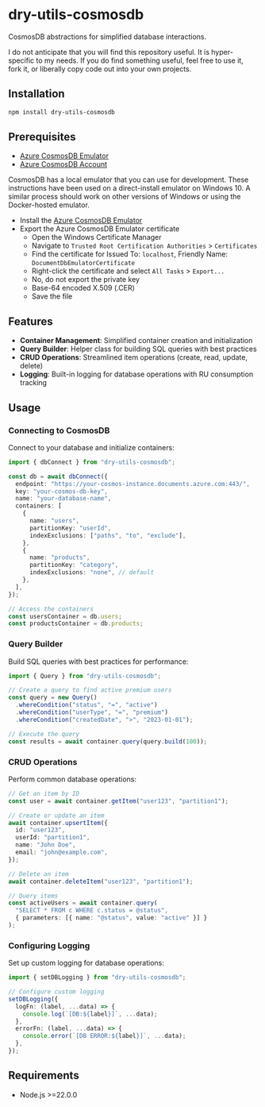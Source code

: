 # dry-utils-cosmosdb

CosmosDB abstractions for simplified database interactions.

I do not anticipate that you will find this repository useful. It is hyper-specific to my needs. If you do find something useful, feel free to use it, fork it, or liberally copy code out into your own projects.

## Installation

```bash
npm install dry-utils-cosmosdb
```

## Prerequisites

- [Azure CosmosDB Emulator](https://learn.microsoft.com/en-us/azure/cosmos-db/local-emulator)
- [Azure CosmosDB Account](https://azure.microsoft.com/en-us/services/cosmos-db/)

CosmosDB has a local emulator that you can use for development. These instructions have been used on a direct-install emulator on Windows 10. A similar process should work on other versions of Windows or using the Docker-hosted emulator.

- Install the [Azure CosmosDB Emulator](https://learn.microsoft.com/en-us/azure/cosmos-db/how-to-develop-emulator)
- Export the Azure CosmosDB Emulator certificate
  - Open the Windows Certificate Manager
  - Navigate to `Trusted Root Certification Authorities` > `Certificates`
  - Find the certificate for Issued To: `localhost`, Friendly Name: `DocumentDbEmulatorCertificate`
  - Right-click the certificate and select `All Tasks` > `Export...`
  - No, do not export the private key
  - Base-64 encoded X.509 (.CER)
  - Save the file

## Features

- **Container Management**: Simplified container creation and initialization
- **Query Builder**: Helper class for building SQL queries with best practices
- **CRUD Operations**: Streamlined item operations (create, read, update, delete)
- **Logging**: Built-in logging for database operations with RU consumption tracking

## Usage

### Connecting to CosmosDB

Connect to your database and initialize containers:

```typescript
import { dbConnect } from "dry-utils-cosmosdb";

const db = await dbConnect({
  endpoint: "https://your-cosmos-instance.documents.azure.com:443/",
  key: "your-cosmos-db-key",
  name: "your-database-name",
  containers: [
    {
      name: "users",
      partitionKey: "userId",
      indexExclusions: ["paths", "to", "exclude"],
    },
    {
      name: "products",
      partitionKey: "category",
      indexExclusions: "none", // default
    },
  ],
});

// Access the containers
const usersContainer = db.users;
const productsContainer = db.products;
```

### Query Builder

Build SQL queries with best practices for performance:

```typescript
import { Query } from "dry-utils-cosmosdb";

// Create a query to find active premium users
const query = new Query()
  .whereCondition("status", "=", "active")
  .whereCondition("userType", "=", "premium")
  .whereCondition("createdDate", ">", "2023-01-01");

// Execute the query
const results = await container.query(query.build(100));
```

### CRUD Operations

Perform common database operations:

```typescript
// Get an item by ID
const user = await container.getItem("user123", "partition1");

// Create or update an item
await container.upsertItem({
  id: "user123",
  userId: "partition1",
  name: "John Doe",
  email: "john@example.com",
});

// Delete an item
await container.deleteItem("user123", "partition1");

// Query items
const activeUsers = await container.query(
  "SELECT * FROM c WHERE c.status = @status",
  { parameters: [{ name: "@status", value: "active" }] }
);
```

### Configuring Logging

Set up custom logging for database operations:

```typescript
import { setDBLogging } from "dry-utils-cosmosdb";

// Configure custom logging
setDBLogging({
  logFn: (label, ...data) => {
    console.log(`[DB:${label}]`, ...data);
  },
  errorFn: (label, ...data) => {
    console.error(`[DB ERROR:${label}]`, ...data);
  },
});
```

## Requirements

- Node.js >=22.0.0
